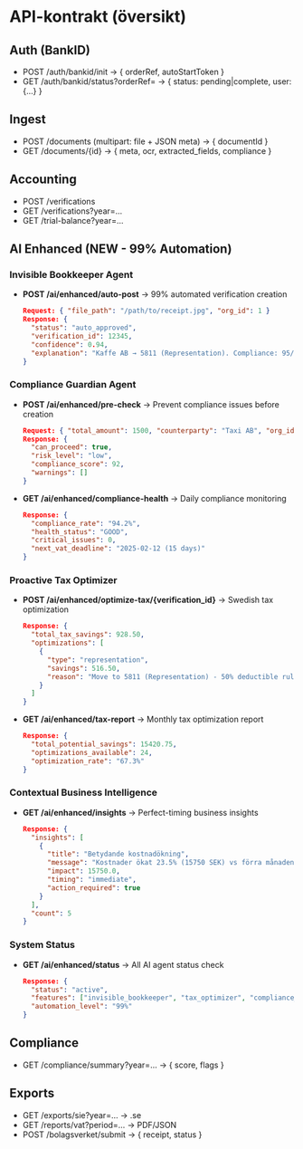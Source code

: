 # API-kontrakt (översikt)

## Auth (BankID)

- POST /auth/bankid/init → { orderRef, autoStartToken }
- GET /auth/bankid/status?orderRef= → { status: pending|complete, user: {...} }

## Ingest

- POST /documents (multipart: file + JSON meta) → { documentId }
- GET /documents/{id} → { meta, ocr, extracted_fields, compliance }

## Accounting

- POST /verifications
- GET /verifications?year=…
- GET /trial-balance?year=…

## AI Enhanced (NEW - 99% Automation)

### Invisible Bookkeeper Agent
- **POST /ai/enhanced/auto-post** → 99% automated verification creation
  ```json
  Request: { "file_path": "/path/to/receipt.jpg", "org_id": 1 }
  Response: { 
    "status": "auto_approved",
    "verification_id": 12345,
    "confidence": 0.94,
    "explanation": "Kaffe AB → 5811 (Representation). Compliance: 95/100"
  }
  ```

### Compliance Guardian Agent  
- **POST /ai/enhanced/pre-check** → Prevent compliance issues before creation
  ```json
  Request: { "total_amount": 1500, "counterparty": "Taxi AB", "org_id": 1 }
  Response: {
    "can_proceed": true,
    "risk_level": "low", 
    "compliance_score": 92,
    "warnings": []
  }
  ```

- **GET /ai/enhanced/compliance-health** → Daily compliance monitoring
  ```json
  Response: {
    "compliance_rate": "94.2%",
    "health_status": "GOOD",
    "critical_issues": 0,
    "next_vat_deadline": "2025-02-12 (15 days)"
  }
  ```

### Proactive Tax Optimizer
- **POST /ai/enhanced/optimize-tax/{verification_id}** → Swedish tax optimization
  ```json
  Response: {
    "total_tax_savings": 928.50,
    "optimizations": [
      {
        "type": "representation",
        "savings": 516.50,
        "reason": "Move to 5811 (Representation) - 50% deductible rule"
      }
    ]
  }
  ```

- **GET /ai/enhanced/tax-report** → Monthly tax optimization report
  ```json
  Response: {
    "total_potential_savings": 15420.75,
    "optimizations_available": 24,
    "optimization_rate": "67.3%"
  }
  ```

### Contextual Business Intelligence
- **GET /ai/enhanced/insights** → Perfect-timing business insights
  ```json
  Response: {
    "insights": [
      {
        "title": "Betydande kostnadökning",
        "message": "Kostnader ökat 23.5% (15750 SEK) vs förra månaden",
        "impact": 15750.0,
        "timing": "immediate",
        "action_required": true
      }
    ],
    "count": 5
  }
  ```

### System Status
- **GET /ai/enhanced/status** → All AI agent status check
  ```json
  Response: {
    "status": "active",
    "features": ["invisible_bookkeeper", "tax_optimizer", "compliance_guardian", "business_intelligence"],
    "automation_level": "99%"
  }
  ```

## Compliance

- GET /compliance/summary?year=… → { score, flags }

## Exports

- GET /exports/sie?year=… → .se
- GET /reports/vat?period=… → PDF/JSON
- POST /bolagsverket/submit → { receipt, status }


